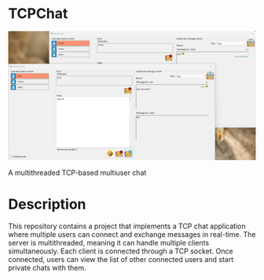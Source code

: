 # TCPChat

<img src="chat.png" width="1000">

A multithreaded TCP-based multiuser chat

# Description
This repository contains a project that implements a TCP chat application where multiple users can connect and exchange messages in real-time. The server is multithreaded, meaning it can handle multiple clients simultaneously. Each client is connected through a TCP socket. Once connected, users can view the list of other connected users and start private chats with them.
